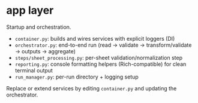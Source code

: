 ﻿# app layer

Startup and orchestration.

- `container.py`: builds and wires services with explicit loggers (DI)
- `orchestrator.py`: end-to-end run (read → validate → transform/validate → outputs → aggregate)
- `steps/sheet_processing.py`: per-sheet validation/normalization step
- `reporting.py`: console formatting helpers (Rich-compatible) for clean terminal output
- `run_manager.py`: per-run directory + logging setup

Replace or extend services by editing `container.py` and updating the orchestrator.

